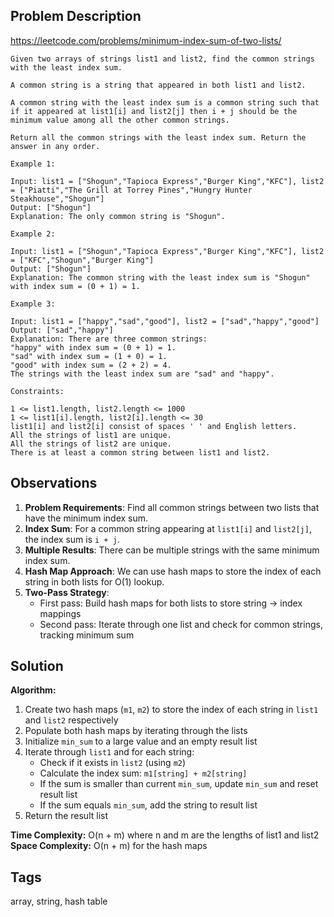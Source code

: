 ## Problem Description

https://leetcode.com/problems/minimum-index-sum-of-two-lists/

```
Given two arrays of strings list1 and list2, find the common strings with the least index sum.

A common string is a string that appeared in both list1 and list2.

A common string with the least index sum is a common string such that if it appeared at list1[i] and list2[j] then i + j should be the minimum value among all the other common strings.

Return all the common strings with the least index sum. Return the answer in any order.

Example 1:

Input: list1 = ["Shogun","Tapioca Express","Burger King","KFC"], list2 = ["Piatti","The Grill at Torrey Pines","Hungry Hunter Steakhouse","Shogun"]
Output: ["Shogun"]
Explanation: The only common string is "Shogun".

Example 2:

Input: list1 = ["Shogun","Tapioca Express","Burger King","KFC"], list2 = ["KFC","Shogun","Burger King"]
Output: ["Shogun"]
Explanation: The common string with the least index sum is "Shogun" with index sum = (0 + 1) = 1.

Example 3:

Input: list1 = ["happy","sad","good"], list2 = ["sad","happy","good"]
Output: ["sad","happy"]
Explanation: There are three common strings:
"happy" with index sum = (0 + 1) = 1.
"sad" with index sum = (1 + 0) = 1.
"good" with index sum = (2 + 2) = 4.
The strings with the least index sum are "sad" and "happy".

Constraints:

1 <= list1.length, list2.length <= 1000
1 <= list1[i].length, list2[i].length <= 30
list1[i] and list2[i] consist of spaces ' ' and English letters.
All the strings of list1 are unique.
All the strings of list2 are unique.
There is at least a common string between list1 and list2.
```

## Observations

1. **Problem Requirements**: Find all common strings between two lists that have the minimum index sum.
2. **Index Sum**: For a common string appearing at `list1[i]` and `list2[j]`, the index sum is `i + j`.
3. **Multiple Results**: There can be multiple strings with the same minimum index sum.
4. **Hash Map Approach**: We can use hash maps to store the index of each string in both lists for O(1) lookup.
5. **Two-Pass Strategy**: 
   - First pass: Build hash maps for both lists to store string → index mappings
   - Second pass: Iterate through one list and check for common strings, tracking minimum sum

## Solution

**Algorithm:**
1. Create two hash maps (`m1`, `m2`) to store the index of each string in `list1` and `list2` respectively
2. Populate both hash maps by iterating through the lists
3. Initialize `min_sum` to a large value and an empty result list
4. Iterate through `list1` and for each string:
   - Check if it exists in `list2` (using `m2`)
   - Calculate the index sum: `m1[string] + m2[string]`
   - If the sum is smaller than current `min_sum`, update `min_sum` and reset result list
   - If the sum equals `min_sum`, add the string to result list
5. Return the result list

**Time Complexity:** O(n + m) where n and m are the lengths of list1 and list2
**Space Complexity:** O(n + m) for the hash maps

## Tags

array, string, hash table